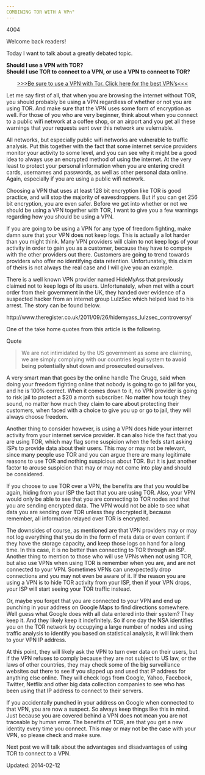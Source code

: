 ```yaml
---
COMBINING TOR WITH A VPn"
---
```

4004


<p>Welcome back readers!</p>
<p>Today I want to talk about a greatly debated topic.</p>
<p><strong>Should I use a VPN with TOR?</strong><br />
<strong>Should I use TOR to connect to a VPN, or use a VPN to connect to TOR?</strong></p>
<p style="text-align: center;"><a href="https://www.deepdotweb.com/vpn-comparison-chart/">&gt;&gt;&gt;Be sure to use a VPN with Tor. Click here for the best VPN’s&lt;&lt;&lt;</a></p>
<p>Let me say first of all, that when you are browsing the internet without TOR, you should probably be using a VPN regardless of whether or not you are using TOR. And make sure that the VPN uses some form of encryption as well. For those of you who are very beginner, think about when you connect to a public wifi network at a coffee shop, or an airport and you get all these warnings that your requests sent over this network are vulernable.</p>
<p>All networks, but especially public wifi networks are vulnerable to traffic analysis. Put this together with the fact that some internet service providers monitor your activity to some level, and you can see why it might be a good idea to always use an encrypted method of using the internet. At the very least to protect your personal information when you are entering credit cards, usernames and passwords, as well as other personal data online. Again, especially if you are using a public wifi network.</p>
<p>Choosing a VPN that uses at least 128 bit encryption like TOR is good practice, and will stop the majority of eavesdroppers. But if you can get 256 bit encryption, you are even safer. Before we get into whether or not we should be using a VPN together with TOR, I want to give you a few warnings regarding how you should be using a VPN.</p>
<p>If you are going to be using a VPN for any type of freedom fighting, make damn sure that your VPN does not keep logs. This is actually a lot harder than you might think. Many VPN providers will claim to not keep logs of your activity in order to gain you as a customer, because they have to compete with the other providers out there. Customers are going to trend towards providers who offer no identifying data retention. Unfortunately, this claim of theirs is not always the real case and I will give you an example.</p>
<p>There is a well known VPN provider named HideMyAss that previously claimed not to keep logs of its users. Unfortunately, when met with a court order from their government in the UK, they handed over evidence of a suspected hacker from an internet group LulzSec which helped lead to his arrest. The story can be found below.</p>
<p>http://www.theregister.co.uk/2011/09/26/hidemyass_lulzsec_controversy/</p>
<p>One of the take home quotes from this article is the following.</p>
<div>
<div>Quote</div>
</div>
<blockquote><p>We are not intimidated by the US government as some are claiming, we are simply complying with our countries legal system <strong>to avoid being potentially shut down and prosecuted ourselves.</strong></p></blockquote>
<p>A very smart man that goes by the online handle The Grugq, said when doing your freedom fighting online that nobody is going to go to jail for you, and he is 100% correct. When it comes down to it, no VPN provider is going to risk jail to protect a $20 a month subscriber. No matter how tough they sound, no matter how much they claim to care about protecting their customers, when faced with a choice to give you up or go to jail, they will always choose freedom.</p>
<p>Another thing to consider however, is using a VPN does hide your internet activity from your internet service provider. It can also hide the fact that you are using TOR, which may flag some suspicion when the feds start asking ISPs to provide data about their users. This may or may not be relevant, since many people use TOR and you can argue there are many legitimate reasons to use TOR and nothing suspicious about TOR. But it is just another factor to arouse suspicion that may or may not come into play and should be considered.</p>
<p>If you choose to use TOR over a VPN, the benefits are that you would be again, hiding from your ISP the fact that you are using TOR. Also, your VPN would only be able to see that you are connecting to TOR nodes and that you are sending encrypted data. The VPN would not be able to see what data you are sending over TOR unless they decrypted it, because remember, all information relayed over TOR is encrypted.</p>
<p>The downsides of course, as mentioned are that VPN providers may or may not log everything that you do in the form of meta data or even content if they have the storage capacity, and keep those logs on hand for a long time. In this case, it is no better than connecting to TOR through an ISP. Another thing to mention to those who will use VPNs when not using TOR, but also use VPNs when using TOR is remember when you are, and are not connected to your VPN. Sometimes VPNs can unexpectedly drop connections and you may not even be aware of it. If the reason you are using a VPN is to hide TOR activity from your ISP, then if your VPN drops, your ISP will start seeing your TOR traffic instead.</p>
<p>Or, maybe you forget that you are connected to your VPN and end up punching in your address on Google Maps to find directions somewhere. Well guess what Google does with all data entered into their system? They keep it. And they likely keep it indefinitely. So if one day the NSA identifies you on the TOR network by occupying a large number of nodes and using traffic analysis to identify you based on statistical analysis, it will link them to your VPN IP address.</p>
<p>At this point, they will likely ask the VPN to turn over data on their users, but if the VPN refuses to comply because they are not subject to US law, or the laws of other countries, they may check some of the big surveillance websites out there to see if you slipped up and used that IP address for anything else online. They will check logs from Google, Yahoo, Facebook, Twitter, Netflix and other big data collection companies to see who has been using that IP address to connect to their servers.</p>
<p>If you accidentally punched in your address on Google when connected to that VPN, you are now a suspect. So always keep things like this in mind. Just because you are covered behind a VPN does not mean you are not traceable by human error. The benefits of TOR, are that you get a new identity every time you connect. This may or may not be the case with your VPN, so please check and make sure.</p>
<p>Next post we will talk about the advantages and disadvantages of using TOR to connect to a VPN.</p>

Updated: 2014-02-12

